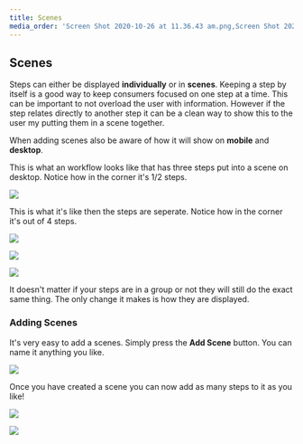 ```yaml
---
title: Scenes
media_order: 'Screen Shot 2020-10-26 at 11.36.43 am.png,Screen Shot 2020-10-26 at 11.37.23 am.png,Screen Shot 2020-10-26 at 11.37.29 am.png,Screen Shot 2020-10-26 at 11.37.34 am.png,Screen Shot 2020-10-26 at 11.42.22 am.png,Screen Shot 2020-10-26 at 11.43.18 am.png,Screen Shot 2021-06-16 at 9.17.33 am.png,Screen Shot 2021-06-16 at 9.18.48 am.png,Screen Shot 2021-06-16 at 9.21.28 am.png'
---
```


## Scenes

Steps can either be displayed **individually** or in **scenes**. Keeping a step by itself is a good way to keep consumers focused on one step at a time. This can be important to not overload the user with information. However if the step relates directly to another step it can be a clean way to show this to the user my putting them in a scene together.

When adding scenes also be aware of how it will show on **mobile** and **desktop**.

This is what an workflow looks like that has three steps put into a scene on desktop. Notice how in the corner it's 1/2 steps.

![](https://help.spiff.com.au/user/pages/04.Spiff-Concepts/03.workflows/02.step-groups/Screen%20Shot%202020-10-26%20at%2011.36.43%20am.png)

This is what it's like then the steps are seperate. Notice how in the corner it's out of 4 steps.

![](https://help.spiff.com.au/user/pages/04.Spiff-Concepts/03.workflows/02.step-groups/Screen%20Shot%202020-10-26%20at%2011.37.23%20am.png)

![](https://help.spiff.com.au/user/pages/04.Spiff-Concepts/03.workflows/02.step-groups/Screen%20Shot%202020-10-26%20at%2011.37.29%20am.png)

![](https://help.spiff.com.au/user/pages/04.Spiff-Concepts/03.workflows/02.step-groups/Screen%20Shot%202020-10-26%20at%2011.37.34%20am.png)

It doesn't matter if your steps are in a group or not they will still do the exact same thing. The only change it makes is how they are displayed.

### Adding Scenes

It's very easy to add a scenes. Simply press the **Add Scene** button. You can name it anything you like.

![](https://help.spiff.com.au/user/pages/04.Spiff-Concepts/03.workflows/02.step-groups/Screen%20Shot%202021-06-16%20at%209.17.33%20am.png)

Once you have created a scene you can now add as many steps to it as you like!

![](https://help.spiff.com.au/user/pages/04.Spiff-Concepts/03.workflows/02.step-groups/Screen%20Shot%202021-06-16%20at%209.18.48%20am.png)

![](https://help.spiff.com.au/user/pages/04.Spiff-Concepts/03.workflows/02.step-groups/Screen%20Shot%202021-06-16%20at%209.21.28%20am.png)